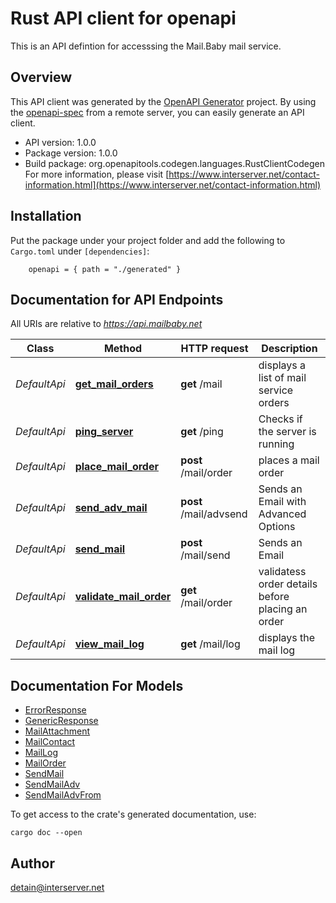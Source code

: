 # Rust API client for openapi

This is an API defintion for accesssing the Mail.Baby mail service.

## Overview

This API client was generated by the [OpenAPI Generator](https://openapi-generator.tech) project.  By using the [openapi-spec](https://openapis.org) from a remote server, you can easily generate an API client.

- API version: 1.0.0
- Package version: 1.0.0
- Build package: org.openapitools.codegen.languages.RustClientCodegen
For more information, please visit [https://www.interserver.net/contact-information.html](https://www.interserver.net/contact-information.html)

## Installation

Put the package under your project folder and add the following to `Cargo.toml` under `[dependencies]`:

```
    openapi = { path = "./generated" }
```

## Documentation for API Endpoints

All URIs are relative to *https://api.mailbaby.net*

Class | Method | HTTP request | Description
------------ | ------------- | ------------- | -------------
*DefaultApi* | [**get_mail_orders**](docs/DefaultApi.md#get_mail_orders) | **get** /mail | displays a list of mail service orders
*DefaultApi* | [**ping_server**](docs/DefaultApi.md#ping_server) | **get** /ping | Checks if the server is running
*DefaultApi* | [**place_mail_order**](docs/DefaultApi.md#place_mail_order) | **post** /mail/order | places a mail order
*DefaultApi* | [**send_adv_mail**](docs/DefaultApi.md#send_adv_mail) | **post** /mail/advsend | Sends an Email with Advanced Options
*DefaultApi* | [**send_mail**](docs/DefaultApi.md#send_mail) | **post** /mail/send | Sends an Email
*DefaultApi* | [**validate_mail_order**](docs/DefaultApi.md#validate_mail_order) | **get** /mail/order | validatess order details before placing an order
*DefaultApi* | [**view_mail_log**](docs/DefaultApi.md#view_mail_log) | **get** /mail/log | displays the mail log


## Documentation For Models

 - [ErrorResponse](docs/ErrorResponse.md)
 - [GenericResponse](docs/GenericResponse.md)
 - [MailAttachment](docs/MailAttachment.md)
 - [MailContact](docs/MailContact.md)
 - [MailLog](docs/MailLog.md)
 - [MailOrder](docs/MailOrder.md)
 - [SendMail](docs/SendMail.md)
 - [SendMailAdv](docs/SendMailAdv.md)
 - [SendMailAdvFrom](docs/SendMailAdvFrom.md)


To get access to the crate's generated documentation, use:

```
cargo doc --open
```

## Author

detain@interserver.net

